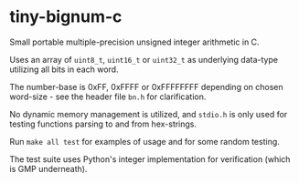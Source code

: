 # tiny-bignum-c


Small portable multiple-precision unsigned integer arithmetic in C.

Uses an array of `uint8_t`, `uint16_t` or `uint32_t` as underlying data-type utilizing all bits in each word.

The number-base is 0xFF, 0xFFFF or 0xFFFFFFFF depending on chosen word-size - see the header file `bn.h` for clarification.

No dynamic memory management is utilized, and `stdio.h` is only used for testing functions parsing to and from hex-strings.

Run `make all test` for examples of usage and for some random testing.

The test suite uses Python's integer implementation for verification (which is GMP underneath).


